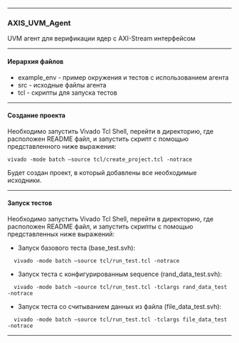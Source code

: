 ------

### AXIS_UVM_Agent

UVM агент для верификации ядер с AXI-Stream интерфейсом

------

#### Иерархия файлов

- example_env - пример окружения и тестов с использованием агента
- src - исходные файлы агента
- tcl - скрипты для запуска тестов

------

#### Создание проекта

Необходимо запустить Vivado Tcl Shell, перейти в директорию, где расположен README файл, и запустить скрипт с помощью представленного ниже выражения:

```
vivado -mode batch –source tcl/create_project.tcl -notrace
```

Будет создан проект, в который добавлены все необходимые исходники.

------

#### Запуск тестов
Необходимо запустить Vivado Tcl Shell, перейти в директорию, где расположен README файл, и запустить скрипты с помощью представленных ниже выражений:

- Запуск базового теста (base_test.svh):

```
  vivado -mode batch –source tcl/run_test.tcl -notrace
```
- Запуск теста с конфигурированным sequence (rand_data_test.svh):

```
  vivado -mode batch –source tcl/run_test.tcl -tclargs rand_data_test -notrace
```

- Запуск теста со считыванием данных из файла (file_data_test.svh):

```
  vivado -mode batch –source tcl/run_test.tcl -tclargs file_data_test -notrace
```

------

